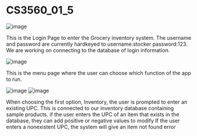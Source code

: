 # CS3560_01_5

![image](https://user-images.githubusercontent.com/85195875/141662664-53593f25-814a-4eac-a091-1774a9e69044.png)

This is the Login Page to enter the Grocery inventory system. The username and password are currently hardkeyed to username:stocker password:123. We are working on connecting to the database of login information.

![image](https://user-images.githubusercontent.com/85195875/141662699-18103799-0c8a-4e41-8f1a-6eaa9d2dac59.png)

This is the menu page where the user can choose which function of the app to run.

![image](https://user-images.githubusercontent.com/85195875/141662808-eeff9ecd-5768-429b-8e58-001b8bfb8a6e.png)
![image](https://user-images.githubusercontent.com/85195875/141662817-d8452135-1239-454c-811b-f00ef8875645.png)

When choosing the first option, Inventory, the user is prompted to enter an existing UPC. This is connected to our inventory database containing sample products. if the user enters the UPC of an item that exists in the database, they can add positive or negative values to modify  If the user enters a nonexistent UPC, the system will give an item not found error
